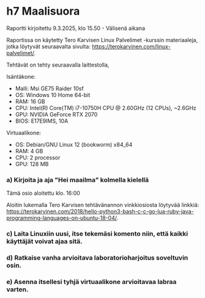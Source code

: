 # h7 Maalisuora

Raportti kirjoitettu 9.3.2025, klo 15.50 - Välisenä aikana

Raportissa on käytetty Tero Karvisen Linux Palvelimet -kurssin materiaaleja, jotka löytyvät seuraavalta sivulta: https://terokarvinen.com/linux-palvelimet/.

Tehtävät on tehty seuraavalla laittestolla,

Isäntäkone:

* Malli: Msi GE75 Raider 10sf
* OS: Windows 10 Home 64-bit
* RAM: 16 GB
* CPU: Intel(R) Core(TM) i7-10750H CPU @ 2.60GHz (12 CPUs), ~2.6GHz
* GPU: NVIDIA GeForce RTX 2070
* BIOS: E17E9IMS, 10A

Virtuaalikone:
* OS: Debian/GNU Linux 12 (bookworm) x84_64
* RAM: 4 GB
* CPU: 2 processor
* GPU: 128 MB

### a) Kirjoita ja aja "Hei maailma" kolmella kielellä
Tämä osio aloitettu klo. 16:00

Aloitin lukemalla Tero Karvisen tehtävänannon vinkkiosiosta löytyvää linkkiä: https://terokarvinen.com/2018/hello-python3-bash-c-c-go-lua-ruby-java-programming-languages-on-ubuntu-18-04/.

### c) Laita Linuxiin uusi, itse tekemäsi komento niin, että kaikki käyttäjät voivat ajaa sitä.

### d) Ratkaise vanha arvioitava laboratorioharjoitus soveltuvin osin.

### e) Asenna itsellesi tyhjä virtuaalikone arvioitavaa labraa varten.
